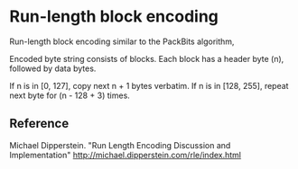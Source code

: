 # Run-length block encoding

Run-length block encoding similar to the PackBits algorithm,

Encoded byte string consists of blocks. Each block has a header byte (n), followed
by data bytes.

If n is in [0, 127], copy next n + 1 bytes verbatim.
If n is in [128, 255], repeat next byte for (n - 128 + 3) times.


## Reference

Michael Dipperstein. "Run Length Encoding Discussion and Implementation" http://michael.dipperstein.com/rle/index.html

